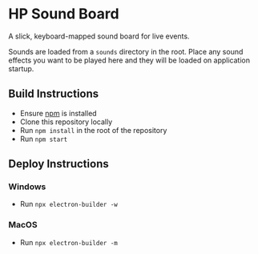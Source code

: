 # HP Sound Board

A slick, keyboard-mapped sound board for live events.

Sounds are loaded from a `sounds` directory in the root. Place any sound effects you want to be played here and they will be loaded on application startup.

## Build Instructions

- Ensure [npm](https://www.npmjs.com/) is installed
- Clone this repository locally
- Run `npm install` in the root of the repository
- Run `npm start`

## Deploy Instructions

### Windows

- Run `npx electron-builder -w`

### MacOS

- Run `npx electron-builder -m`
